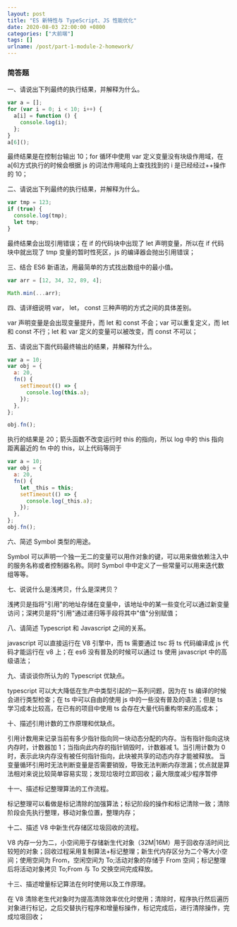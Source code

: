 ```yaml
---
layout: post
title: "ES 新特性与 TypeScript、JS 性能优化"
date: 2020-08-03 22:00:00 +0800
categories: ["大前端"]
tags: []
urlname: /post/part-1-module-2-homework/
---
```


### 简答题

一、请说出下列最终的执行结果，并解释为什么。

```js
var a = [];
for (var i = 0; i < 10; i++) {
  a[i] = function () {
    console.log(i);
  };
}
a[6]();
```

<!--more-->

最终结果是在控制台输出 10；for 循环中使用 var 定义变量没有块级作用域，在 a\[6\]方式执行的时候会根据 js 的词法作用域向上查找找到的 i 是已经经过++操作的 10；

二、请说出下列最终的执行结果，并解释为什么。

```js
var tmp = 123;
if (true) {
  console.log(tmp);
  let tmp;
}
```

最终结果会出现引用错误；在 if 的代码块中出现了 let 声明变量，所以在 if 代码块中就出现了 tmp 变量的暂时性死区，js 的编译器会抛出引用错误；

三、结合 ES6 新语法，用最简单的方式找出数组中的最小值。

```js
var arr = [12, 34, 32, 89, 4];
```

```js
Math.min(...arr);
```

四、请详细说明 var， let， const 三种声明的方式之间的具体差别。

var 声明变量是会出现变量提升，而 let 和 const 不会；var 可以重复定义，而 let 和 const 不行；let 和 var 定义的变量可以被改变，而 const 不可以；

五、请说出下面代码最终输出的结果，并解释为什么。

```js
var a = 10;
var obj = {
  a: 20,
  fn() {
    setTimeout(() => {
      console.log(this.a);
    });
  },
};

obj.fn();
```

执行的结果是 20；箭头函数不改变运行时 this 的指向，所以 log 中的 this 指向距离最近的 fn 中的 this，以上代码等同于

```js
var a = 10;
var obj = {
  a: 20,
  fn() {
    let _this = this;
    setTimeout(() => {
      console.log(_this.a);
    });
  },
};
obj.fn();
```

六、简述 Symbol 类型的用途。

Symbol 可以声明一个独一无二的变量可以用作对象的键，可以用来做依赖注入中的服务名称或者控制器名称。同时 Symbol 中中定义了一些常量可以用来迭代数组等等。

七、说说什么是浅拷贝，什么是深拷贝？

浅拷贝是指将"引用"的地址存储在变量中，该地址中的某一些变化可以通过新变量访问；深拷贝是将"引用"通过递归等手段将其中"值"分别赋值；

八、请简述 Typescript 和 Javascript 之间的关系。

javascript 可以直接运行在 V8 引擎中，而 ts 需要通过 tsc 将 ts 代码编译成 js 代码才能运行在 v8 上；在 es6 没有普及的时候可以通过 ts 使用 javascript 中的高级语法；

九、请谈谈你所认为的 Typescript 优缺点。

typescript 可以大大降低在生产中类型引起的一系列问题，因为在 ts 编译的时候会进行类型检查；在 ts 中可以自由的使用 js 中的一些没有普及的语法；但是 ts 学习成本比较高，在已有的项目中使用 ts 会存在大量代码重构带来的高成本；

十、描述引用计数的工作原理和优缺点。

引用计数用来记录当前有多少指针指向同一块动态分配的内存。当有指针指向这块内存时，计数器加 1；当指向此内存的指针销毁时，计数器减 1。当引用计数为 0 时，表示此块内存没有被任何指针指向，此块被共享的动态内存才能被释放。
当变量循环引用时无法判断变量是否需要销毁，导致无法判断内存泄漏；优点就是算法相对来说比较简单容易实现；发现垃圾时立即回收；最大限度减少程序暂停

十一、描述标记整理算法的工作流程。

标记整理可以看做是标记清除的加强算法；标记阶段的操作和标记清除一致；清除阶段会先执行整理，移动对象位置，整理内存；

十二、描述 V8 中新生代存储区垃圾回收的流程。

V8 内存一分为二，小空间用于存储新生代对象（32M\|16M）用于回收存活时间比较短的对象；回收过程采用复制算法+标记整理；新生代内存区分为二个等大小空间；使用空间为 From，空闲空间为 To;活动对象的存储于 From 空间；标记整理后将活动对象拷贝 To;From 与 To 交换空间完成释放。

十三、描述增量标记算法在何时使用以及工作原理。

在 V8 清除老生代对象时为提高清除效率优化时使用；清除时，程序执行然后遍历对象进行标记，之后交替执行程序和增量标操作，标记完成后，进行清除操作，完成垃圾回收；
